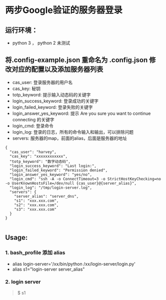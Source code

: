 # 两步Google验证的服务器登录


## 运行环境：

* python 3 ， python 2 未测试


## 将.config-example.json 重命名为 .config.json 修改对应的配置以及添加服务器列表

* cas_user: 登录服务器的用户名
* cas_key: 秘钥
* totp_keyword: 提示输入动态码的关键字
* login_success_keyword: 登录成功的关键字
* login_failed_keyword: 登录失败的关键字
* login_answer_yes_keyword: 提示 Are you sure you want to continue connecting 的关键字
* login_cmd: 登录命令
* login_log: 登录的日志，所有的命令输入和输出，可以排除问题
* servers: 服务器的map，前面的alias，后面是服务器的地址


```angular2
{
  "cas_user": "harvey",
  "cas_key": "xxxxxxxxxxxx",
  "totp_keyword": "数字动态码",
  "login_success_keyword": "Last login:",
  "login_failed_keyword": "Permission denied",
  "login_answer_yes_keyword": "yes/no",
  "login_cmd": "ssh -A -o ConnectTimeout=3 -o StrictHostKeyChecking=no -o UserKnownHostsFile=/dev/null {cas_user}@{server_alias}",
  "login_log": "/tmp/login-server.log",
  "servers": {
    "server_alias": "server_dns",
    "s1": "xxx.xxx.com",
    "s2": "xxx.xxx.com",
    "s3": "xxx.xxx.com"
  }
}


```


## Usage:

### 1. bash_profile 添加 alias
* alias login-server='/xx/bin/python /xx/login-server/login.py'
* alias s1="login-server server_alias"

### 2. login server 

>   $ s1
